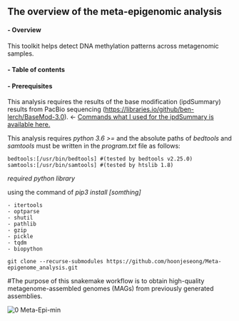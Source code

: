 ## __The overview of the meta-epigenomic analysis__

#### - Overview

This toolkit helps detect DNA methylation patterns across metagenomic samples.

#### - Table of contents

#### - Prerequisites

This analysis requires the results of the base modification (ipdSummary) results from PacBio sequencing (https://libraries.io/github/ben-lerch/BaseMod-3.0). 
&larr; [Commands what I used for the ipdSummary is available here.](https://github.com/hoonjeseong/Meta-epigenome_analysis/blob/main/docs/tutorial-ipdSummary.md)

This analysis requires _python 3.6 >=_ and the absolute paths of _bedtools_ and _samtools_ must be written in the _program.txt_ file as follows:

```
bedtools:[/usr/bin/bedtools] #(tested by bedtools v2.25.0)
samtools:[/usr/bin/samtools] #(tested by htslib 1.8)
 ```
 
_required python library_

using the command of _pip3 install [somthing]_

```
- itertools
- optparse
- shutil
- pathlib
- gzip
- pickle
- tqdm
- biopython
```

`git clone --recurse-submodules https://github.com/hoonjeseong/Meta-epigenome_analysis.git`

#The purpose of this snakemake workflow is to obtain high-quality metagenome-assembled genomes (MAGs) from previously generated assemblies. 

![0  Meta-Epi-min](https://user-images.githubusercontent.com/39515472/143327436-b50b0f01-ba70-4736-b5ba-e4e37bb1934e.png)



